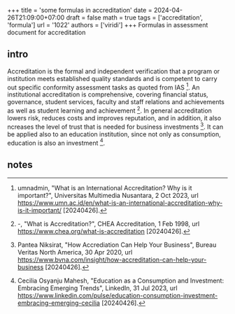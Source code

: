 +++
title = 'some formulas in accreditation'
date = 2024-04-26T21:09:00+07:00
draft = false
math = true
tags = ['accreditation', 'formula']
url = '1022'
authors = ['viridi']
+++
Formulas in assessment document for accreditation <!--more-->


## intro
Accreditation is the formal and independent verification that a program or institution meets established quality standards and is competent to carry out specific conformity assessment tasks as quoted from IAS [^umnadmin_2023]. An institutional accreditation is comprehensive, covering financial status, governance, student services, faculty and staff relations and achievements as well as student learning and achievement [^chea_1998]. In general accreditation lowers risk, reduces costs and improves reputation, and in addition, it also ncreases the level of trust that is needed for business investments [^niksirat_2020]. It can be applied also to an education institution, since not only as consumption, education is also an investment [^mahes_2023].


## notes
[^chea_1998]: -, "What is Accreditation?", CHEA Accreditation, 1 Feb 1998, url https://www.chea.org/what-is-accreditation [20240426].
[^mahes_2023]: Cecilia Osyanju Mahesh, "Education as a Consumption and Investment: Embracing Emerging Trends", LinkedIn, 31 Jul 2023, url https://www.linkedin.com/pulse/education-consumption-investment-embracing-emerging-cecilia [20240426].
[^niksirat_2020]: Pantea Niksirat, "How Accrediation Can Help Your Business", Bureau Veritas North America, 30 Apr 2020, url https://www.bvna.com/insight/how-accreditation-can-help-your-business [20240426].
[^umnadmin_2023]: umnadmin, "What is an International Accreditation? Why is it important?", Universitas Multimedia Nusantara, 2 Oct 2023, url https://www.umn.ac.id/en/what-is-an-international-accreditation-why-is-it-important/ [20240426].
